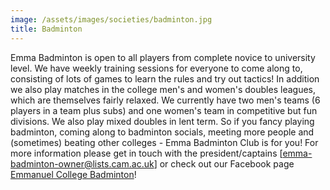 ```yaml
---
image: /assets/images/societies/badminton.jpg
title: Badminton
---
```


Emma Badminton is open to all players from complete novice to university level. We have weekly training sessions for everyone to come along to, consisting of lots of games to learn the rules and try out tactics! In addition we also play matches in the college men's and women's doubles leagues, which are themselves fairly relaxed. We currently have two men's teams (6 players in a team plus subs) and one women's team in competitive but fun divisions. We also play mixed doubles in lent term. So if you fancy playing badminton, coming along to badminton socials, meeting more people and (sometimes) beating other colleges - Emma Badminton Club is for you! For more information please get in touch with the president/captains [emma-badminton-owner@lists.cam.ac.uk] or check out our Facebook page [Emmanuel College Badminton](https://www.facebook.com/groups/176989816183185/)!